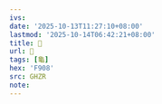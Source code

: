 ```yaml
---
ivs:
date: '2025-10-13T11:27:10+08:00'
lastmod: '2025-10-14T06:42:21+08:00'
title: 󰕾
url: 󰕾
tags: [龜]
hex: 'F908'
src: GHZR
note:
---
```


